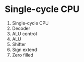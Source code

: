 # Single-cycle CPU
1. Single-cycle CPU
2. Decoder
3. ALU control
4. ALU
5. Shifter
6. Sign extend
7. Zero filled
